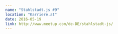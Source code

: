 ```yaml
---
name: "Stahlstadt.js #9"
location: "Karriere.at"
date: 2016-05-19
link: http://www.meetup.com/de-DE/stahlstadt-js/
---
```

